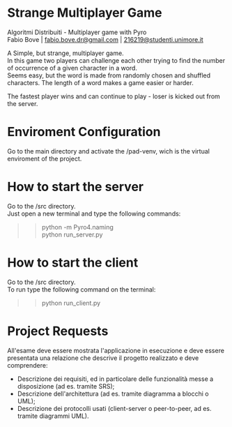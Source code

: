 # Strange Multiplayer Game
Algoritmi Distribuiti - Multiplayer game with Pyro <br>
Fabio Bove | fabio.bove.dr@gmail.com | 216219@studenti.unimore.it<br>

A Simple, but strange, multiplayer game.<br>
In this game two players can challenge each other trying to find the number of occurrence of a given character in a word.<br>
Seems easy, but the word is made from randomly chosen and shuffled characters. The length of a word makes a game easier or harder.<br>

The fastest player wins and can continue to play - loser is kicked out from the server.<br>

# Enviroment Configuration
Go to the main directory and activate the /pad-venv, wich is the virtual enviroment of the project.

# How to start the server 
Go to the /src directory.<br>
Just open a new terminal and type the following commands:<br>
>> python -m Pyro4.naming<br>
>> python run_server.py<br>

# How to start the client
Go to the /src directory.<br>
To run type the following command on the terminal:<br>
>> python run_client.py<br>

# Project Requests 
All'esame deve essere mostrata l'applicazione in esecuzione e deve essere presentata una relazione che descrive il progetto realizzato e deve comprendere: <br>
- Descrizione dei requisiti, ed in particolare delle funzionalità messe a disposizione (ad es. tramite SRS);
- Descrizione dell'architettura (ad es. tramite diagramma a blocchi o UML);
- Descrizione dei protocolli usati (client-server o peer-to-peer, ad es. tramite diagrammi UML).
